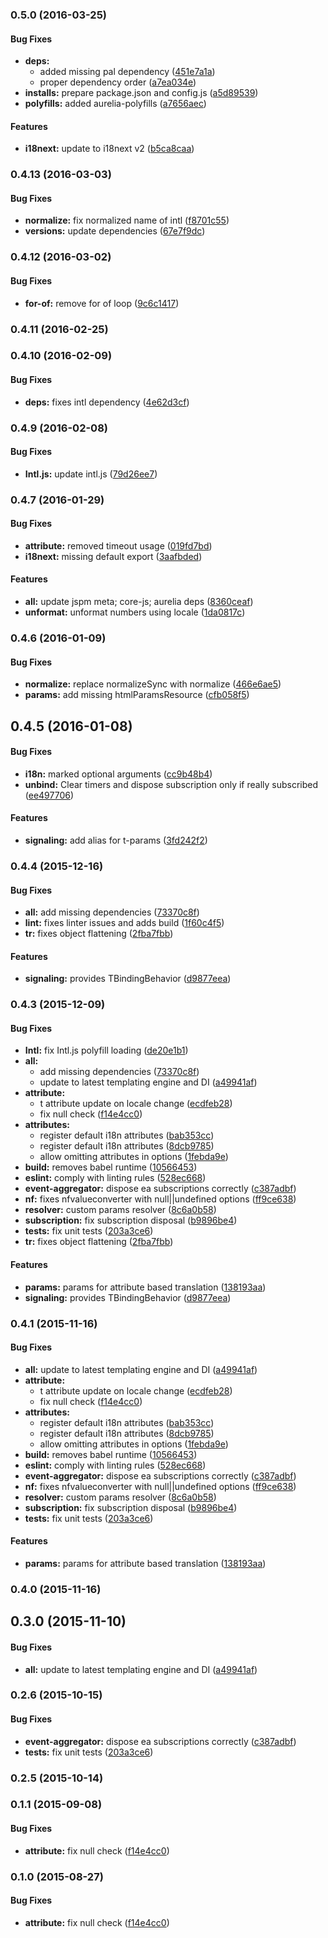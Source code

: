 ### 0.5.0 (2016-03-25)


#### Bug Fixes

* **deps:**
  * added missing pal dependency ([451e7a1a](http://github.com/aurelia/i18n/commit/451e7a1add18adca536091f7ca2d882465318730))
  * proper dependency order ([a7ea034e](http://github.com/aurelia/i18n/commit/a7ea034e62cb2f0ef8be8411ab8f68dd5f8cb2fe))
* **installs:** prepare package.json and config.js ([a5d89539](http://github.com/aurelia/i18n/commit/a5d89539dd964f86baa2a6c3a94d9911e245e04e))
* **polyfills:** added aurelia-polyfills ([a7656aec](http://github.com/aurelia/i18n/commit/a7656aec2d3e6b950b86ee49470ba7253da92ed2))


#### Features

* **i18next:** update to i18next v2 ([b5ca8caa](http://github.com/aurelia/i18n/commit/b5ca8caab5d7bdd3639bf75adb1bc748be3b8683))


### 0.4.13 (2016-03-03)


#### Bug Fixes

* **normalize:** fix normalized name of intl ([f8701c55](http://github.com/aurelia/i18n/commit/f8701c5543a774950fb1b98e9022b0542f8dee8e))
* **versions:** update dependencies ([67e7f9dc](http://github.com/aurelia/i18n/commit/67e7f9dc82818f90507de7ad3f6cedbeaac80eb5))


### 0.4.12 (2016-03-02)


#### Bug Fixes

* **for-of:** remove for of loop ([9c6c1417](http://github.com/aurelia/i18n/commit/9c6c14173e6236c100020d1e2bce4ff63ec94881))


### 0.4.11 (2016-02-25)


### 0.4.10 (2016-02-09)


#### Bug Fixes

* **deps:** fixes intl dependency ([4e62d3cf](http://github.com/aurelia/i18n/commit/4e62d3cf227bf3d1555582b9ac66e5178aa69262))


### 0.4.9 (2016-02-08)


#### Bug Fixes

* **Intl.js:** update intl.js ([79d26ee7](http://github.com/aurelia/i18n/commit/79d26ee742479474a3a321c639328997e31ffbc3))


### 0.4.7 (2016-01-29)


#### Bug Fixes

* **attribute:** removed timeout usage ([019fd7bd](http://github.com/aurelia/i18n/commit/019fd7bd6b21f917f8e59b2adda81e5c5784d1e0))
* **i18next:** missing default export ([3aafbded](http://github.com/aurelia/i18n/commit/3aafbdeda6c1653efe7aa4db3dcebd74df2ededa))


#### Features

* **all:** update jspm meta; core-js; aurelia deps ([8360ceaf](http://github.com/aurelia/i18n/commit/8360ceaf4426efde40bfa9222663c0c21d6d2dcc))
* **unformat:** unformat numbers using locale ([1da0817c](http://github.com/aurelia/i18n/commit/1da0817c4588059d67ef93d1606235f637f30d95))


### 0.4.6 (2016-01-09)


#### Bug Fixes

* **normalize:** replace normalizeSync with normalize ([466e6ae5](http://github.com/aurelia/i18n/commit/466e6ae5ce974f023f94a43dacd89c999e9b0959))
* **params:** add missing htmlParamsResource ([cfb058f5](http://github.com/aurelia/i18n/commit/cfb058f5627cb25e31eed760d1b9503ab8648bfb))


## 0.4.5 (2016-01-08)


#### Bug Fixes

* **i18n:** marked optional arguments ([cc9b48b4](http://github.com/aurelia/i18n/commit/cc9b48b4c81fa4300ba130d800f8bf03b0483624))
* **unbind:** Clear timers and dispose subscription only if really subscribed ([ee497706](http://github.com/aurelia/i18n/commit/ee497706ad247b7ea8a74382737c4308b024d1c1))


#### Features

* **signaling:** add alias for t-params ([3fd242f2](http://github.com/aurelia/i18n/commit/3fd242f24eb320b2dad9b4ad22048f778635ef66))


### 0.4.4 (2015-12-16)


#### Bug Fixes

* **all:** add missing dependencies ([73370c8f](http://github.com/aurelia/i18n/commit/73370c8fb75cf1e024fd6c22c616752c1b4a11a3))
* **lint:** fixes linter issues and adds build ([1f60c4f5](http://github.com/aurelia/i18n/commit/1f60c4f522bc4b22225d1b7a4d52ad7028e2873e))
* **tr:** fixes object flattening ([2fba7fbb](http://github.com/aurelia/i18n/commit/2fba7fbb589b4b2e6cfe1216ebc57b6e4eb3cbdf))


#### Features

* **signaling:** provides TBindingBehavior ([d9877eea](http://github.com/aurelia/i18n/commit/d9877eea7f5de73e75f5fa00a6c39a8613ce40ab))


### 0.4.3 (2015-12-09)


#### Bug Fixes

* **Intl:** fix Intl.js polyfill loading ([de20e1b1](http://github.com/aurelia/i18n/commit/de20e1b11846ef79dbc02de0eb0f068c57ae4906))
* **all:**
  * add missing dependencies ([73370c8f](http://github.com/aurelia/i18n/commit/73370c8fb75cf1e024fd6c22c616752c1b4a11a3))
  * update to latest templating engine and DI ([a49941af](http://github.com/aurelia/i18n/commit/a49941af8eef97998f5d1a1299ba6880ad7af85d))
* **attribute:**
  * t attribute update on locale change ([ecdfeb28](http://github.com/aurelia/i18n/commit/ecdfeb281032ce35fc35e981314b2c13e1a9b84b))
  * fix null check ([f14e4cc0](http://github.com/aurelia/i18n/commit/f14e4cc03eb5e3683659f7fca94d9200c70a5a8b))
* **attributes:**
  * register default i18n attributes ([bab353cc](http://github.com/aurelia/i18n/commit/bab353cc34851a5e148c3815eddc34e4a9ffda80))
  * register default i18n attributes ([8dcb9785](http://github.com/aurelia/i18n/commit/8dcb97852129a7e8111d3844d4bf41b5ca020769))
  * allow omitting attributes in options ([1febda9e](http://github.com/aurelia/i18n/commit/1febda9e3dc13dcd3e36c9de7d2204e8e122a551))
* **build:** removes babel runtime ([10566453](http://github.com/aurelia/i18n/commit/1056645358a03acc4ce3b0990996bf41c439794d))
* **eslint:** comply with linting rules ([528ec668](http://github.com/aurelia/i18n/commit/528ec66897289824f1008b0fdc9c2fbed1a4698a))
* **event-aggregator:** dispose ea subscriptions correctly ([c387adbf](http://github.com/aurelia/i18n/commit/c387adbf4d41957bb06f64104c1073bca4507c9a))
* **nf:** fixes nfvalueconverter with null||undefined options ([ff9ce638](http://github.com/aurelia/i18n/commit/ff9ce638d3d8f8888ca4ed6738664fa200ea8cbc))
* **resolver:** custom params resolver ([8c6a0b58](http://github.com/aurelia/i18n/commit/8c6a0b58b091346d87f97c326810eb1e19471dfd))
* **subscription:** fix subscription disposal ([b9896be4](http://github.com/aurelia/i18n/commit/b9896be48109a0af6d06ed4f5c6e31f337f596b6))
* **tests:** fix unit tests ([203a3ce6](http://github.com/aurelia/i18n/commit/203a3ce63db9f3c912b732d9473e17ce001e3726))
* **tr:** fixes object flattening ([2fba7fbb](http://github.com/aurelia/i18n/commit/2fba7fbb589b4b2e6cfe1216ebc57b6e4eb3cbdf))


#### Features

* **params:** params for attribute based translation ([138193aa](http://github.com/aurelia/i18n/commit/138193aab876d2bd89de06c971a213ea6dae8d6a))
* **signaling:** provides TBindingBehavior ([d9877eea](http://github.com/aurelia/i18n/commit/d9877eea7f5de73e75f5fa00a6c39a8613ce40ab))


### 0.4.1 (2015-11-16)


#### Bug Fixes

* **all:** update to latest templating engine and DI ([a49941af](http://github.com/aurelia/i18n/commit/a49941af8eef97998f5d1a1299ba6880ad7af85d))
* **attribute:**
  * t attribute update on locale change ([ecdfeb28](http://github.com/aurelia/i18n/commit/ecdfeb281032ce35fc35e981314b2c13e1a9b84b))
  * fix null check ([f14e4cc0](http://github.com/aurelia/i18n/commit/f14e4cc03eb5e3683659f7fca94d9200c70a5a8b))
* **attributes:**
  * register default i18n attributes ([bab353cc](http://github.com/aurelia/i18n/commit/bab353cc34851a5e148c3815eddc34e4a9ffda80))
  * register default i18n attributes ([8dcb9785](http://github.com/aurelia/i18n/commit/8dcb97852129a7e8111d3844d4bf41b5ca020769))
  * allow omitting attributes in options ([1febda9e](http://github.com/aurelia/i18n/commit/1febda9e3dc13dcd3e36c9de7d2204e8e122a551))
* **build:** removes babel runtime ([10566453](http://github.com/aurelia/i18n/commit/1056645358a03acc4ce3b0990996bf41c439794d))
* **eslint:** comply with linting rules ([528ec668](http://github.com/aurelia/i18n/commit/528ec66897289824f1008b0fdc9c2fbed1a4698a))
* **event-aggregator:** dispose ea subscriptions correctly ([c387adbf](http://github.com/aurelia/i18n/commit/c387adbf4d41957bb06f64104c1073bca4507c9a))
* **nf:** fixes nfvalueconverter with null||undefined options ([ff9ce638](http://github.com/aurelia/i18n/commit/ff9ce638d3d8f8888ca4ed6738664fa200ea8cbc))
* **resolver:** custom params resolver ([8c6a0b58](http://github.com/aurelia/i18n/commit/8c6a0b58b091346d87f97c326810eb1e19471dfd))
* **subscription:** fix subscription disposal ([b9896be4](http://github.com/aurelia/i18n/commit/b9896be48109a0af6d06ed4f5c6e31f337f596b6))
* **tests:** fix unit tests ([203a3ce6](http://github.com/aurelia/i18n/commit/203a3ce63db9f3c912b732d9473e17ce001e3726))


#### Features

* **params:** params for attribute based translation ([138193aa](http://github.com/aurelia/i18n/commit/138193aab876d2bd89de06c971a213ea6dae8d6a))


### 0.4.0 (2015-11-16)


## 0.3.0 (2015-11-10)


#### Bug Fixes

* **all:** update to latest templating engine and DI ([a49941af](http://github.com/aurelia/i18n/commit/a49941af8eef97998f5d1a1299ba6880ad7af85d))


### 0.2.6 (2015-10-15)


#### Bug Fixes

* **event-aggregator:** dispose ea subscriptions correctly ([c387adbf](http://github.com/aurelia/i18n/commit/c387adbf4d41957bb06f64104c1073bca4507c9a))
* **tests:** fix unit tests ([203a3ce6](http://github.com/aurelia/i18n/commit/203a3ce63db9f3c912b732d9473e17ce001e3726))


### 0.2.5 (2015-10-14)


### 0.1.1 (2015-09-08)


#### Bug Fixes

* **attribute:** fix null check ([f14e4cc0](http://github.com/aurelia/i18n/commit/f14e4cc03eb5e3683659f7fca94d9200c70a5a8b))


### 0.1.0 (2015-08-27)


#### Bug Fixes

* **attribute:** fix null check ([f14e4cc0](http://github.com/aurelia/i18n/commit/f14e4cc03eb5e3683659f7fca94d9200c70a5a8b))
